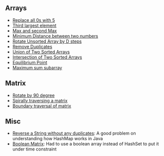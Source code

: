 ## Arrays

- [Replace all 0s with 5](Arrays/replace_all_0s_with_5.java)
- [Third largest element](Arrays/ThirdLargestElement.java)
- [Max and second Max](Arrays/max_second_max.java)
- [Minimum Distance between two numbers](Arrays/min_dist_bw_two_nums.java)
- [Rotate Unsorted Array by D steps](Arrays/rotate_unsorted_array_by_D_steps.java)
- [Remove Duplicates](Arrays/remove_dupli.java)
- [Union of Two Sorted Arrays](Arrays/union_two_sorted_arrays.java)
- [Intersection of Two Sorted Arrays](Arrays/intersect_two_arrays.java)
- [Equilibrium Point](Arrays/EquilibriumPoint.java)
- [Maximum sum subarray](Arrays/Kadane.java)

## Matrix
- [Rotate by 90 degree](Matrix/Rotateby90degree.java)
- [Spirally traversing a matrix](Matrix/SpiralTraversal.java)
- [Boundary traversal of matrix](Matrix/BoundaryTraversal.java)

## Misc

- [Reverse a String without any duplicates](Misc/ReverseWithoutDupli.java): A good problem on understanding how HashMap works in Java
- [Boolean Matrix](Misc/BooleanMatrix.java): Had to use a boolean array instead of HashSet to put it under time constraint